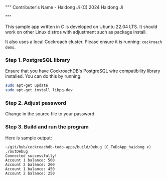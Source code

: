 """
Contributer's Name - Haidong Ji
(C) 2024 Haidong Ji 

"""

This sample app written in C is developed on Ubuntu 22.04 LTS. It should work on other Linux distros with adjustment such as package install.

It also uses a local Cockroach cluster. Please ensure it is running: `cockroach demo`.

### Step 1. PostgreSQL library

Ensure that you have CockroachDB's PostgreSQL wire compatibility library installed. You can do this by running:

```sh
sudo apt-get update
sudo apt-get install libpq-dev
```

### Step 2. Adjust password

Change in the source file to your password.

### Step 3. Build and run the program

Here is sample output:
```
~/git/hub/cockroachdb-todo-apps/build/Debug (C_ToDoApp_haidong ✗) ./outDebug 
Connected successfully!
Account 1 balance: 500
Account 2 balance: 200
Account 1 balance: 450
Account 2 balance: 250
```